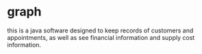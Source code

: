 # graph
this is a java software designed to keep records of customers and appointments, as well as see financial information and supply cost information.
